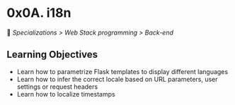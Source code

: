 # 0x0A. i18n

📂 _Specializations > Web Stack programming > Back-end_

## Learning Objectives

- Learn how to parametrize Flask templates to display different languages
- Learn how to infer the correct locale based on URL parameters, user settings or request headers
- Learn how to localize timestamps

